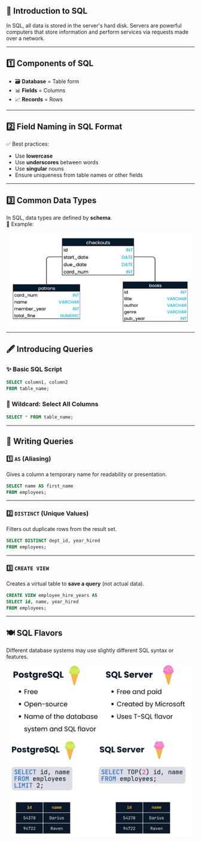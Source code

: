 ## 🧠 Introduction to SQL

In SQL, all data is stored in the server's hard disk. Servers are powerful computers that store information and perform services via requests made over a network.

---

## 1️⃣ Components of SQL

- 🗃️ **Database** = Table form  
- 📊 **Fields** = Columns  
- 📈 **Records** = Rows

---

## 2️⃣ Field Naming in SQL Format

✅ Best practices:
- Use **lowercase**
- Use **underscores** between words
- Use **singular** nouns
- Ensure uniqueness from table names or other fields

---

## 3️⃣ Common Data Types

In SQL, data types are defined by **schema**.  
📌 Example:
<p align="center">
  <img src="schema.JPG" alt="Schema Example" width="500">
</p>

---

## 🖋️ Introducing Queries

### ✨ Basic SQL Script

```sql
SELECT column1, column2
FROM table_name;
```

### 🔹 Wildcard: Select All Columns

```sql
SELECT * FROM table_name;
```

---

## 📝 Writing Queries

### 1️⃣ `AS` (Aliasing)  
Gives a column a temporary name for readability or presentation.

```sql
SELECT name AS first_name
FROM employees;
```

---

### 2️⃣ `DISTINCT` (Unique Values)  
Filters out duplicate rows from the result set.

```sql
SELECT DISTINCT dept_id, year_hired 
FROM employees;
```

---

### 3️⃣ `CREATE VIEW`  
Creates a virtual table to **save a query** (not actual data).

```sql
CREATE VIEW employee_hire_years AS
SELECT id, name, year_hired
FROM employees;
```

---

## 🍽️ SQL Flavors

Different database systems may use slightly different SQL syntax or features.

<p align="center">
  <img src="postgresql_vs_sqlserver.JPG" alt="PostgreSQL vs SQL Server" width="500">
</p>
